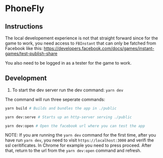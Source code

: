 # PhoneFly

## Instructions

The local developement experience is not that straight forward since for the game to work, you need access to `FBInstant` that can only be fatched from Facebook like this: https://developers.facebook.com/docs/games/instant-games/test-publish-share

You also need to be logged in as a tester for the game to work.

## Development

1. To start the dev server run the dev command: `yarn dev`

The command will run three seperate commands:
``` bash
yarn build # Builds and bundles the app in ./public

yarn dev:serve # Starts up an http-server serving ./public

yarn dev:open # Open the facebook url where you can test the app
```

NOTE: If you are running the `yarn dev` command for the first time, after you have run `yarn dev`, you need to visit `https://localhost:3000` and verifi the ssl ceritificates. In Chrome for example you need to press proceed. After that, return to the url from the `yarn dev:open` command and refresh.
